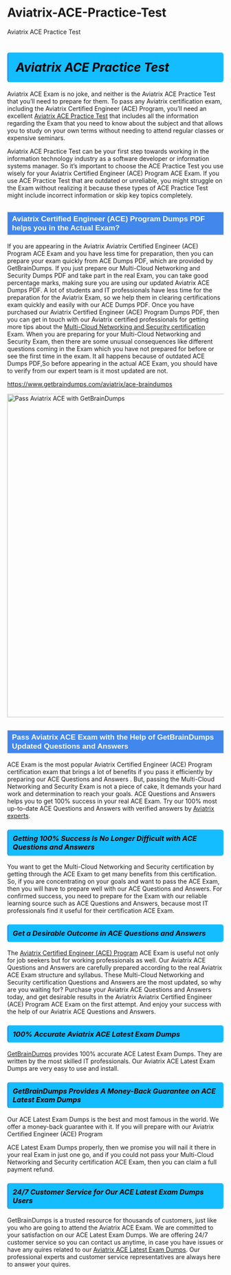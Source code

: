# Aviatrix-ACE-Practice-Test
Aviatrix ACE Practice Test
<h1><strong><span style="display: block; color: #000000; background: #14BDFF; border: 0.5px solid #AED6F1; border-left: 3px solid #3498DB; padding: .6em; border-radius: 6px;">                     <em>Aviatrix ACE <span class="exam_variation">Practice Test</span> </em>                </span></strong>            </h1>                        <p>Aviatrix ACE Exam is no joke, and neither is the Aviatrix ACE <span class="exam_variation">Practice Test</span> that you’ll need to prepare for them. To pass any Aviatrix certification exam,             including the Aviatrix Certified Engineer (ACE) Program, you’ll need an excellent <a href="https://www.getbraindumps.com/aviatrix/ace-braindumps">Aviatrix ACE <span class="exam_variation">Practice Test</span></a> that includes             all the information regarding the Exam that you need to know about the subject and that allows you to study on your own terms             without needing to attend regular classes or expensive seminars.</p>                        <p>Aviatrix ACE <span class="exam_variation">Practice Test</span> can be your first step towards working in the information technology industry as a software developer or             information systems manager. So it’s important to choose the ACE <span class="exam_variation">Practice Test</span> you use wisely for your             Aviatrix Certified Engineer (ACE) Program ACE Exam. If you use ACE <span class="exam_variation">Practice Test</span>             that are outdated or unreliable, you might struggle on the Exam without realizing it because these types of ACE <span class="exam_variation">Practice Test</span>             might include incorrect information or skip key topics completely.</p>                        <h2 style="background: #4287ec; border: 1px solid #cccccc; padding: 5px 10px;">                <span style="color: #ffffff;">                    <span style="font-size: 11pt;">                        <span style="line-height: normal;">                            <span style="font-family: Calibri,sans-serif;">                                <strong>                                    <span style="font-size: 13.0pt;">Aviatrix Certified Engineer (ACE) Program <span class="exam_variation2">Dumps PDF</span> helps you in the Actual Exam?</span>                                </strong>                            </span>                        </span>                    </span>                </span>            </h2>                        <p>If you are appearing in the Aviatrix Aviatrix Certified Engineer (ACE) Program ACE Exam and             you have less time for preparation, then you can prepare your exam quickly from ACE <span class="exam_variation2">Dumps PDF</span>, which are provided by GetBrainDumps.             If you just prepare our Multi-Cloud Networking and Security <span class="exam_variation2">Dumps PDF</span> and take part in the real Exam, you can take good percentage marks, making sure you are             using our updated Aviatrix ACE <span class="exam_variation2">Dumps PDF</span>. A lot of students and IT professionals have less time for the preparation for the Aviatrix Exam,             so we help them in clearing certifications exam quickly and easily with our ACE <span class="exam_variation2">Dumps PDF</span>. Once you have purchased our             Aviatrix Certified Engineer (ACE) Program <span class="exam_variation2">Dumps PDF</span>, then you can get in touch with our             Aviatrix certified professionals for getting more tips about the <a href="https://www.getbraindumps.com/aviatrix/multi-cloud-networking-and-security-braindumps.html">Multi-Cloud Networking and Security certification</a> Exam. When you are preparing for your              Multi-Cloud Networking and Security Exam, then there are some unusual consequences like different questions coming in the Exam which you have not prepared            for before or see the first time in the exam. It all happens because of outdated ACE <span class="exam_variation2">Dumps PDF</span>,So before appearing in the actual             ACE Exam, you should have to verify from our expert team is it most updated are not.</p>                        <p><a href="https://www.getbraindumps.com/aviatrix/ace-braindumps">https://www.getbraindumps.com/aviatrix/ace-braindumps</a></p>                        <p><a href="https://www.getbraindumps.com/"><img src="https://www.getbraindumps.com/images/get-updated-exam-questions-with-discount-getbraindumps.jpg" class="postImage" alt="Pass Aviatrix ACE with GetBrainDumps" width="750"></a></p>                            <h2 style="background: #4287ec; border: 1px solid #cccccc; padding: 5px 10px;">                <span style="color: #ffffff;">                    <span style="font-size: 11pt;">                        <span style="line-height: normal;">                            <span style="font-family: Calibri,sans-serif;">                                <strong>                                    <span style="font-size: 13.0pt;">Pass Aviatrix ACE Exam with the Help of GetBrainDumps Updated <span class="exam_variation3">Questions and Answers</span></span>                                </strong>                            </span>                        </span>                    </span>                </span>            </h2>                        <p>ACE Exam is the most popular Aviatrix Certified Engineer (ACE) Program certification exam that brings a             lot of benefits if you pass it efficiently by preparing our ACE <span class="exam_variation3">Questions and Answers</span> . But, passing the Multi-Cloud Networking and Security Exam is not a piece of cake,             It demands your hard work and determination to reach your goals. ACE <span class="exam_variation3">Questions and Answers</span> helps you to get 100% success in your real ACE Exam.             Try our 100% most up-to-date ACE <span class="exam_variation3">Questions and Answers</span> with verified answers by <a href="https://www.getbraindumps.com/aviatrix-braindumps.html">Aviatrix experts</a>.</p>                        <h3>                <strong>                    <span style="display: block; color: #000000; background: #14BDFF; border: 0.5px solid #AED6F1; border-left: 3px solid #3498DB; padding: .6em; border-radius: 6px;">                        <em>Getting 100% Success Is No Longer Difficult with ACE <span class="exam_variation3">Questions and Answers</span></em>                    </span>                </strong>            </h3>                        <p>You want to get the Multi-Cloud Networking and Security certification by getting through the ACE Exam to get many benefits from this certification.             So, if you are concentrating on your goals and want to pass the ACE Exam, then you will have to prepare well with our ACE <span class="exam_variation3">Questions and Answers</span>.             For confirmed success, you need to prepare for the Exam with our reliable learning source such as ACE <span class="exam_variation3">Questions and Answers</span>, because most             IT professionals find it useful for their certification ACE Exam.</p>                        <h3>                <strong>                    <span style="display: block; color: #000000; background: #14BDFF; border: 0.5px solid #AED6F1; border-left: 3px solid #3498DB; padding: .6em; border-radius: 6px;">                        <em>Get a Desirable Outcome in ACE <span class="exam_variation3">Questions and Answers</span></em>                    </span>                </strong>            </h3>                        <p>The <a href="https://www.getbraindumps.com/aviatrix/ace-braindumps">Aviatrix Certified Engineer (ACE) Program</a> ACE Exam is useful not only for job seekers but             for working professionals as well. Our Aviatrix ACE <span class="exam_variation3">Questions and Answers</span> are carefully prepared according to the real Aviatrix ACE Exam structure and syllabus.             These Multi-Cloud Networking and Security certification <span class="exam_variation3">Questions and Answers</span> are the most updated, so why are you waiting for? Purchase your Aviatrix ACE <span class="exam_variation3">Questions and Answers</span> today,             and get desirable results in the Aviatrix Aviatrix Certified Engineer (ACE) Program ACE Exam on the first attempt.             And enjoy your success with the help of our Aviatrix ACE <span class="exam_variation3">Questions and Answers</span>.</p>                        <h3>                <strong>                    <span style="display: block; color: #000000; background: #14BDFF; border: 0.5px solid #AED6F1; border-left: 3px solid #3498DB; padding: .6em; border-radius: 6px;">                        <em>100% Accurate Aviatrix ACE <span class="exam_variation4">Latest Exam Dumps</span></em>                    </span>                </strong>            </h3>                        <p><a href="https://www.getbraindumps.com/">GetBrainDumps</a> provides 100% accurate ACE <span class="exam_variation4">Latest Exam Dumps</span>. They are written by the most skilled IT professionals.             Our Aviatrix ACE <span class="exam_variation4">Latest Exam Dumps</span> are very easy to use and install.</p>                        <h3>                <strong>                    <span style="display: block; color: #000000; background: #14BDFF; border: 0.5px solid #AED6F1; border-left: 3px solid #3498DB; padding: .6em; border-radius: 6px;">                        <em>GetBrainDumps Provides A Money-Back Guarantee on  ACE <span class="exam_variation4">Latest Exam Dumps</span></em>                    </span>                </strong>            </h3>                        <p>Our ACE <span class="exam_variation4">Latest Exam Dumps</span> is the best and most famous in the world. We offer a money-back guarantee with it.             If you will prepare with our Aviatrix Certified Engineer (ACE) Program</p>            <p>ACE <span class="exam_variation4">Latest Exam Dumps</span> properly, then we promise you will nail it there in your real Exam in just one go, and             if you could not pass your Multi-Cloud Networking and Security certification ACE Exam, then you can claim a full payment refund.</p>                        <h3>                <strong>                    <span style="display: block; color: #000000; background: #14BDFF; border: 0.5px solid #AED6F1; border-left: 3px solid #3498DB; padding: .6em; border-radius: 6px;">                        <em>24/7 Customer Service for Our ACE <span class="exam_variation4">Latest Exam Dumps</span> Users</em>                    </span>                </strong>            </h3>                        <p>GetBrainDumps is a trusted resource for thousands of customers, just like you who are going to attend the Aviatrix ACE Exam.             We are committed to your satisfaction on our ACE <span class="exam_variation4">Latest Exam Dumps</span>. We are offering 24/7 customer service so you can contact us anytime,             in case you have issues or have any quires related to our <a href="https://www.getbraindumps.com/aviatrix/ace-braindumps">Aviatrix ACE <span class="exam_variation4">Latest Exam Dumps</span></a>. Our professional experts and customer service             representatives are always here to answer your quires.</p>                    

